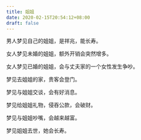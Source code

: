 ```yaml
---
title: 姐姐
date: 2020-02-15T20:54:12+08:00
draft: false
---
```


男人梦见自己的姐姐，是祥兆，能长寿。

女人梦见未婚的姐姐，额外开销会突然增多。

女人梦见已婚的姐姐，会与丈夫家的一个女性发生争吵。

梦见去姐姐的家，贵客会登门。

梦见与姐姐交谈，会有好消息。

梦见给姐姐礼物，侵吞公款，会破财。

梦见与姐姐吵嘴，会越来越富。

梦见姐姐去世，她会长寿。